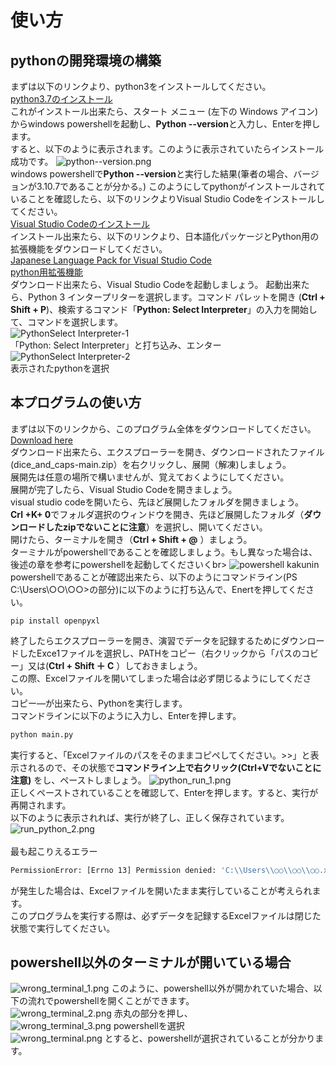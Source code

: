 # 使い方
## pythonの開発環境の構築
まずは以下のリンクより、python3をインストールしてください。<br>
[python3.7のインストール](https://www.microsoft.com/p/python-37/9nj46sx7x90p?activetab=pivot:overviewtab)<br>
これがインストール出来たら、スタート メニュー (左下の Windows アイコン)からwindows powershellを起動し、**Python --version**と入力し、Enterを押します。<br>
すると、以下のように表示されます。このように表示されていたらインストール成功です。
![python--version.png](src/python--version.png)<br>
windows powershellで**Python --version**と実行した結果(筆者の場合、バージョンが3.10.7であることが分かる。)
このようにしてpythonがインストールされていることを確認したら、以下のリンクよりVisual Studio Codeをインストールしてください。<br>
[Visual Studio Codeのインストール](https://code.visualstudio.com/sha/download?build=stable&os=win32-x64-user)<br>
インストール出来たら、以下のリンクより、日本語化パッケージとPython用の拡張機能をダウンロードしてください。<br>
[Japanese Language Pack for Visual Studio Code](https://marketplace.visualstudio.com/items?itemName=MS-CEINTL.vscode-language-pack-ja)<br>
[python用拡張機能](https://marketplace.visualstudio.com/items?itemName=ms-python.python)<br>
ダウンロード出来たら、Visual Studio Codeを起動しましょう。
起動出来たら、Python 3 インタープリターを選択します。コマンド パレットを開き (**Ctrl + Shift + P**)、検索するコマンド「**Python: Select Interpreter**」の入力を開始して、コマンドを選択します。<br>
![PythonSelect Interpreter-1](src/Python_Select_Interpreter-1.png)<br>
「Python: Select Interpreter」と打ち込み、エンター<br>
![PythonSelect Interpreter-2](src/Python_Select_Interpreter-2.png)<br>
表示されたpythonを選択<br>

## 本プログラムの使い方
まずは以下のリンクから、このプログラム全体をダウンロードしてください。<br>
[Download here](https://github.com/kimshuno213kr/dice_and_caps/archive/refs/heads/main.zip)<br>
ダウンロード出来たら、エクスプローラーを開き、ダウンロードされたファイル(dice_and_caps-main.zip）を右クリックし、展開（解凍)しましょう。<br>
展開先は任意の場所で構いませんが、覚えておくようにしてください。<br>
展開が完了したら、Visual Studio Codeを開きましょう。<br>
visual studio codeを開いたら、先ほど展開したフォルダを開きましょう。<br>
**Crl +K+ 0**でフォルダ選択のウィンドウを開き、先ほど展開したフォルダ（**ダウンロードしたzipでないことに注意**）を選択し、開いてください。<br>
開けたら、ターミナルを開き（**Ctrl + Shift + @** ）ましょう。<br>
ターミナルがpowershellであることを確認しましょう。もし異なった場合は、後述の章を参考にpowershellを起動してくださいくbr>
![powershell kakunin](src/powershell_kakunin.png)<br>
powershellであることが確認出来たら、以下のようにコマンドライン(PS C:\Users\○○\○○>の部分)に以下のように打ち込んで、Enertを押してください。<br>
```bash:pip
pip install openpyxl
```
終了したらエクスプローラーを開き、演習でデータを記録するためにダウンロードしたExce1ファイルを選択し、PATHをコピー（右クリックから「パスのコビー」又は(**Ctrl + Shift ＋ C** ）しておきましょう。<br>
この際、Excelファイルを開いてしまった場合は必ず閉じるようにしてください。<br>
コピー―が出来たら、Pythonを実行します。<br>
コマンドラインに以下のように入力し、Enterを押します。
```bash
python main.py
```
実行すると、「Excelファイルのパスをそのままコピペしてください。>>」と表示されるので、その状態で**コマンドライン上で右クリック(Ctrl+Vでないことに注意)** をし、ペーストしましょう。
![python_run_1.png](src/Run_python_1.png)<br>
正しくペーストされていることを確認して、Enterを押します。すると、実行が再開されます。<br>
以下のように表示されれば、実行が終了し、正しく保存されています。
![run_python_2.png](src/Run_python_2.png)<br>
<br>
最も起こりえるエラー
```bash
PermissionError: [Errno 13] Permission denied: 'C:\\Users\\○○\\○○\\○○.xlsx'
```
が発生した場合は、Excelファイルを開いたまま実行していることが考えられます。<br>
このプログラムを実行する際は、必ずデータを記録するExcelファイルは閉じた状態で実行してください。

## powershell以外のターミナルが開いている場合
![wrong_terminal_1.png](src/wrong_terminal_1.png)
このように、powershell以外が開かれていた場合、以下の流れでpowershellを開くことができます。<br>
![wrong_terminal_2.png](src/wrong_terminal_2.png)
赤丸の部分を押し、<br>
![wrong_terminal_3.png](src/wrong_terminal_3.png)
powershellを選択<br>
![wrong_terminal.png](src/wrong_terminal_4.png)
とすると、powershellが選択されていることが分かります。
